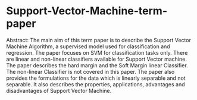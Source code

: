 # Support-Vector-Machine-term-paper
Abstract: The main aim of this term paper is to describe the Support Vector Machine Algorithm, a supervised model used for classification and regression. The paper focuses on SVM for classification tasks only. There are linear and non-linear classifiers available for Support Vector machine. The paper  describes the hard margin and the Soft Margin linear Classifier. The non-linear Classifier is not covered in this paper. The paper also provides the formulations for the data which is linearly separable and not separable. It also describes the properties, applications, advantages and disadvantages of Support Vector Machine.
